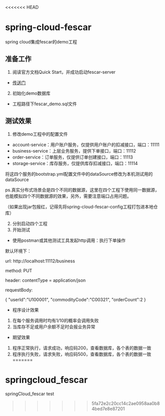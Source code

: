 <<<<<<< HEAD
# spring-cloud-fescar
spring cloud集成fescar的demo工程





## 准备工作

1. 阅读官方文档Quick Start，并成功启动fescar-server

* [传送门](https://github.com/alibaba/fescar/wiki/Quick-Start)

2. 初始化demo数据库

* 工程路径下fescar_demo.sql文件



## 测试效果

1. 修改demo工程中的配置文件

* account-service：用户账户服务，仅提供用户账户的扣减接口，端口：11111
* business-service：上层业务服务，提供下单接口，端口：11112
* order-service：订单服务，仅提供订单创建接口，端口：11113
* storage-service：库存服务，仅提供库存扣减接口，端口：11114

将这四个服务的bootstrap.yml配置文件中的dataSource修改为本机测试用的dataSource

ps.真实分布式场景会是四个不同的数据源，这里在四个工程下使用同一数据源，也能模拟四个不同数据源的效果，另外，需要注意端口占用问题。

（如果出现jar包报红，记得先将spring-cloud-fescar-config工程打包进本地仓库）

2. 分别启动四个工程
3. 开始测试

* 使用postman或其他测试工具发起http调用：执行下单操作

默认环境下：

url: http://localhost:11112/business

method: PUT

header: contentType = application/json

requestBody: 

{
	"userId":"U100001",
	"commodityCode":"C00321",
	"orderCount":2
}

* 程序设计效果

1. 在每个服务调用时均有1/10的概率会调用失败
2. 当库存不足或用户余额不足时会报业务异常

* 期望效果

1. 程序正常执行，请求成功，响应码200，查看数据库，各个表的数据一致
2. 程序执行失败，请求失败，响应码500，查看数据库，各个表的数据一致
=======
# springcloud_fescar
springCloud_fescar test
>>>>>>> 5fa72e2c20cc14c2ae0958aa0b84bed7e8e87201

